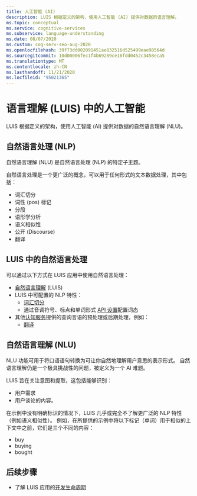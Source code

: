 ```yaml
---
title: 人工智能 (AI)
description: LUIS 根据定义的架构，使用人工智能 (AI) 提供对数据的语言理解。
ms.topic: conceptual
ms.service: cognitive-services
ms.subservice: language-understanding
ms.date: 08/07/2020
ms.custom: cog-serv-seo-aug-2020
ms.openlocfilehash: 39f73dd002091451ae832516d525499eae98564d
ms.sourcegitcommit: 10d00006fec1f4b69289ce18fdd0452c3458eca5
ms.translationtype: MT
ms.contentlocale: zh-CN
ms.lasthandoff: 11/21/2020
ms.locfileid: "95021365"
---
```

# <a name="artificial-intelligence-in-language-understanding-luis"></a>语言理解 (LUIS) 中的人工智能

LUIS 根据定义的架构，使用人工智能 (AI) 提供对数据的自然语言理解 (NLU)。

## <a name="natural-language-processing-nlp"></a>自然语言处理 (NLP)

自然语言理解 (NLU) 是自然语言处理 (NLP) 的特定子主题。

自然语言处理是一个更广泛的概念，可以用于任何形式的文本数据处理，其中包括：

* 词汇切分
* 词性 (pos) 标记
* 分段
* 语形学分析
* 语义相似性
* 公开 (Discourse)
* 翻译

## <a name="natural-language-processing-in-luis"></a>LUIS 中的自然语言处理

可以通过以下方式在 LUIS 应用中使用自然语言处理：
* [自然语言理解](#natural-language-processing-nlp) (LUIS)
* LUIS 中可配置的 NLP 特性：
    * [词汇切分](luis-language-support.md#tokenization)
    * 通过音调符号、标点和单词形式 [API 设置](luis-reference-application-settings.md)配置词态
* 其他[认知服务](../what-are-cognitive-services.md)提供的查询言语的预处理或后期处理，例如：
    * [翻译](../translator/translator-info-overview.md)

## <a name="natural-language-understanding-nlu"></a>自然语言理解 (NLU)

NLU 功能可用于将口语语句转换为可让你自然地理解用户意思的表示形式。 自然语言理解仍是一个极具挑战性的问题，被定义为一个 AI 难题。

LUIS 旨在关注意图和提取，这包括能够识别：
* 用户需求
* 用户谈论的内容。

在示例中没有明确标识的情况下，LUIS 几乎或完全不了解更广泛的 NLP 特性（例如语义相似性）。 例如，在所提供的示例中将以下标记（单词）用于相似的上下文中之前，它们是三个不同的内容：

* buy
* buying
* bought

## <a name="next-steps"></a>后续步骤

* 了解 LUIS 应用的[开发生命周期](luis-concept-app-iteration.md)